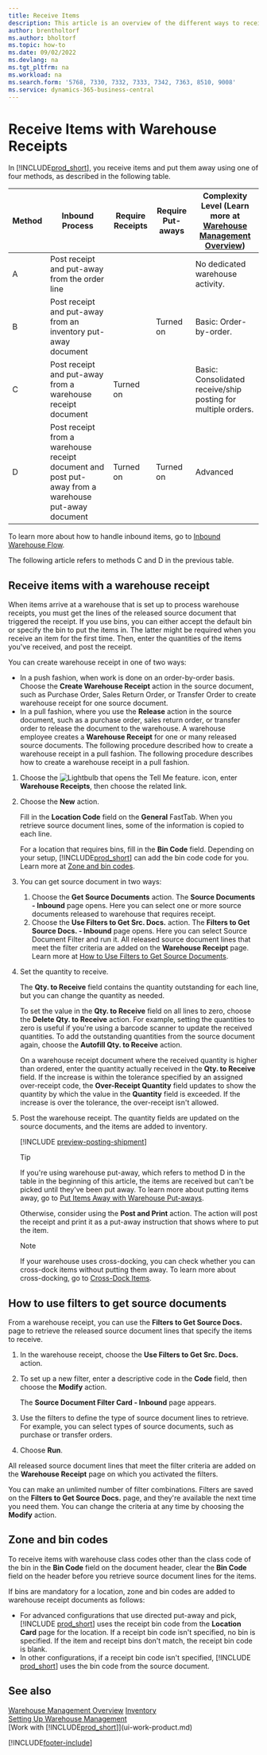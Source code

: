```yaml
---
title: Receive Items
description: This article is an overview of the different ways to receive items at a warehouse with a warehouse receipt.
author: brentholtorf
ms.author: bholtorf
ms.topic: how-to
ms.date: 09/02/2022
ms.devlang: na
ms.tgt_pltfrm: na
ms.workload: na
ms.search.form: '5768, 7330, 7332, 7333, 7342, 7363, 8510, 9008'
ms.service: dynamics-365-business-central
---
```

# Receive Items with Warehouse Receipts

In [!INCLUDE[prod_short](includes/prod_short.md)], you receive items and put them away using one of four methods, as described in the following table.

|Method|Inbound Process|Require Receipts|Require Put-aways|Complexity Level (Learn more at [Warehouse Management Overview](design-details-warehouse-management.md))|  
|------------|---------------------|--------------|----------------|------------|  
|A|Post receipt and put-away from the order line|||No dedicated warehouse activity.|  
|B|Post receipt and put-away from an inventory put-away document||Turned on|Basic: Order-by-order.|  
|C|Post receipt and put-away from a warehouse receipt document|Turned on||Basic: Consolidated receive/ship posting for multiple orders.|  
|D|Post receipt from a warehouse receipt document and post put-away from a warehouse put-away document|Turned on|Turned on|Advanced|  

To learn more about how to handle inbound items, go to [Inbound Warehouse Flow](design-details-inbound-warehouse-flow.md).

The following article refers to methods C and D in the previous table.

## Receive items with a warehouse receipt

When items arrive at a warehouse that is set up to process warehouse receipts, you must get the lines of the released source document that triggered the receipt. If you use bins, you can either accept the default bin or specify the bin to put the items in. The latter might be required when you receive an item for the first time. Then, enter the quantities of the items you've received, and post the receipt.  

You can create warehouse receipt in one of two ways:

* In a push fashion, when work is done on an order-by-order basis. Choose the **Create Warehouse Receipt** action in the source document, such as Purchase Order, Sales Return Order, or Transfer Order to create warehouse receipt for one source document.
* In a pull fashion, where you use the **Release** action in the source document, such as a purchase order, sales return order, or transfer order to release the document to the warehouse. A warehouse employee creates a **Warehouse Receipt** for one or many released source documents. The following procedure described how to create a warehouse receipt in a pull fashion. The following procedure describes how to create a warehouse receipt in a pull fashion.

1. Choose the ![Lightbulb that opens the Tell Me feature.](media/ui-search/search_small.png "Tell me what you want to do") icon, enter **Warehouse Receipts**, then choose the related link.  
2. Choose the **New** action.  

    Fill in the **Location Code** field on the **General** FastTab. When you retrieve source document lines, some of the information is copied to each line.

    For a location that requires bins, fill in the **Bin Code** field. Depending on your setup, [!INCLUDE[prod_short](includes/prod_short.md)] can add the bin code code for you. Learn more at [Zone and bin codes](warehouse-how-receive-items.md#zone-and-bin-codes).  

3. You can get source document in two ways:

    1. Choose the **Get Source Documents** action. The **Source Documents - Inbound** page opens. Here you can select one or more source documents released to warehouse that requires receipt.
    2. Choose the **Use Filters to Get Src. Docs.** action. The **Filters to Get Source Docs. - Inbound** page opens. Here you can select Source Document Filter and run it. All released source document lines that meet the filter criteria are added on the **Warehouse Receipt** page. Learn more at [How to Use Filters to Get Source Documents](warehouse-how-receive-items.md#how-to-use-filters-to-get-source-documents).

4. Set the quantity to receive.

    The **Qty. to Receive** field contains the quantity outstanding for each line, but you can change the quantity as needed. 

    To set the value in the **Qty. to Receive** field on all lines to zero, choose the **Delete Qty. to Receive** action. For example, setting the quantities to zero is useful if you're using a barcode scanner to update the received quantities. To add the outstanding quantities from the source document again, choose the **Autofill Qty. to Receive** action.  

    On a warehouse receipt document where the received quantity is higher than ordered, enter the quantity actually received in the **Qty. to Receive** field. If the increase is within the tolerance specified by an assigned over-receipt code, the **Over-Receipt Quantity** field updates to show the quantity by which the value in the **Quantity** field is exceeded. If the increase is over the tolerance, the over-receipt isn't allowed.

5. Post the warehouse receipt. The quantity fields are updated on the source documents, and the items are added to inventory.  

    [!INCLUDE [preview-posting-shipment](includes/preview-posting-shipment.md)]

    > [!TIP]
    > If you're using warehouse put-away, which refers to method D in the table in the beginning of this article, the items are received but can't be picked until they've been put away. To learn more about putting items away, go to [Put Items Away with Warehouse Put-aways](warehouse-how-to-put-items-away-with-warehouse-put-aways.md).
    >
    > Otherwise, consider using the **Post and Print** action. The action will post the receipt and print it as a put-away instruction that shows where to put the item.

    > [!NOTE]  
    > If your warehouse uses cross-docking, you can check whether you can cross-dock items without putting them away. To learn more about cross-docking, go to [Cross-Dock Items](warehouse-how-to-cross-dock-items.md).

## How to use filters to get source documents

From a warehouse receipt, you can use the **Filters to Get Source Docs.** page to retrieve the released source document lines that specify the items to receive.

1. In the warehouse receipt, choose the **Use Filters to Get Src. Docs.** action.
2. To set up a new filter, enter a descriptive code in the **Code** field, then choose the **Modify** action.

    The **Source Document Filter Card - Inbound** page appears.

3. Use the filters to define the type of source document lines to retrieve. For example, you can select types of source documents, such as purchase or transfer orders.
4. Choose **Run**.  

All released source document lines that meet the filter criteria are added on the **Warehouse Receipt** page on which you activated the filters.

You can make an unlimited number of filter combinations. Filters are saved on the **Filters to Get Source Docs.** page, and they're available the next time you need them. You can change the criteria at any time by choosing the **Modify** action.

## Zone and bin codes

To receive items with warehouse class codes other than the class code of the bin in the **Bin Code** field on the document header, clear the **Bin Code** field on the header before you retrieve source document lines for the items.  
<!-- TBD, table with comparison of various options-->

If bins are mandatory for a location, zone and bin codes are added to warehouse receipt documents as follows:

* For advanced configurations that use directed put-away and pick, [!INCLUDE [prod_short](includes/prod_short.md)] uses the receipt bin code from the **Location Card** page for the location. If a receipt bin code isn't specified, no bin is specified. If the item and receipt bins don't match, the receipt bin code is blank.
* In other configurations, if a receipt bin code isn't specified, [!INCLUDE [prod_short](includes/prod_short.md)] uses the bin code from the source document.

## See also 

[Warehouse Management Overview](design-details-warehouse-management.md)
[Inventory](inventory-manage-inventory.md)  
[Setting Up Warehouse Management](warehouse-setup-warehouse.md)  
[Work with [!INCLUDE[prod_short](includes/prod_short.md)]](ui-work-product.md)  

[!INCLUDE[footer-include](includes/footer-banner.md)]
